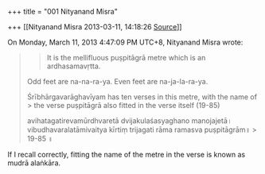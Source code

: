 +++
title = "001 Nityanand Misra"

+++
[[Nityanand Misra	2013-03-11, 14:18:26 [Source](https://groups.google.com/g/samskrita/c/AVvLWRuiI68)]]



  
  
On Monday, March 11, 2013 4:47:09 PM UTC+8, Nityanand Misra wrote:

>   
> > 
> > It is the mellifluous puṣpitāgrā metre which is an ardhasamavṛtta.  
>   
> Odd feet are na-na-ra-ya. Even feet are na-ja-la-ra-ya.  
>   
> Śrībhārgavarāghavīyam has ten verses in this metre, with the name of > the verse puṣpitāgrā also fitted in the verse itself (19-85)  
>   
> avihatagatirevamūrdhvaretā dvijakulaśasyaghano manojajetā।  
> vibudhavaralatāmivaitya kīrtiṃ trijagati rāma ramasva puṣpitāgrām॥ > 19-85 ॥  
>   
> > 

  
If I recall correctly, fitting the name of the metre in the verse is known as mudrā alaṅkāra.

  
  


